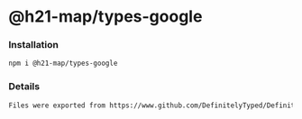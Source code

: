 # @h21-map/types-google

### Installation
```bash
npm i @h21-map/types-google
```
### Details
```bash
Files were exported from https://www.github.com/DefinitelyTyped/DefinitelyTyped/tree/types-2.0/google-maps
```
